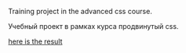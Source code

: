 Training project in the advanced css course.

Учебный проект в рамках курса продвинутый css.
 
[here is the result](https://masean.github.io/natours-pj/)
